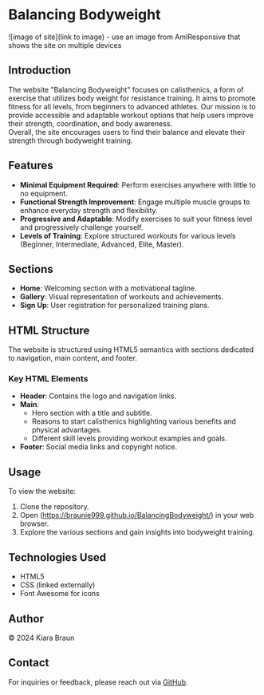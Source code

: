 # Balancing Bodyweight

![image of site](link to image) - use an image from AmIResponsive that shows the site on multiple devices

## Introduction

The website "Balancing Bodyweight" focuses on calisthenics, a form of exercise that utilizes body weight for resistance training. It aims to promote fitness for all levels, from beginners to advanced athletes. Our mission is to provide accessible and adaptable workout options that help users improve their strength, coordination, and body awareness.  
Overall, the site encourages users to find their balance and elevate their strength through bodyweight training.

## Features  

- **Minimal Equipment Required**: Perform exercises anywhere with little to no equipment.  
- **Functional Strength Improvement**: Engage multiple muscle groups to enhance everyday strength and flexibility.  
- **Progressive and Adaptable**: Modify exercises to suit your fitness level and progressively challenge yourself.  
- **Levels of Training**: Explore structured workouts for various levels (Beginner, Intermediate, Advanced, Elite, Master).  

## Sections  

- **Home**: Welcoming section with a motivational tagline.  
- **Gallery**: Visual representation of workouts and achievements.  
- **Sign Up**: User registration for personalized training plans.  

## HTML Structure  

The website is structured using HTML5 semantics with sections dedicated to navigation, main content, and footer.  

### Key HTML Elements  

- **Header**: Contains the logo and navigation links.  
- **Main**:  
  - Hero section with a title and subtitle.  
  - Reasons to start calisthenics highlighting various benefits and physical advantages.  
  - Different skill levels providing workout examples and goals.  
- **Footer**: Social media links and copyright notice.  

## Usage  

To view the website:  

1. Clone the repository.  
2. Open (<https://braunie999.github.io/BalancingBodyweight/>) in your web browser.  
3. Explore the various sections and gain insights into bodyweight training.  

## Technologies Used  

- HTML5  
- CSS (linked externally)  
- Font Awesome for icons  

## Author  

© 2024 Kiara Braun  

## Contact  

For inquiries or feedback, please reach out via [GitHub](https://github.com/braunie999).  
